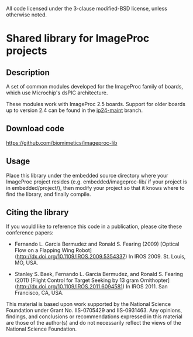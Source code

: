 All code licensed under the 3-clause modified-BSD license, unless
otherwise noted.

Shared library for ImageProc projects
=====================================

Description
-----------
A set of common modules developed for the ImageProc family of boards,
which use Microchip's dsPIC architecture.

These modules work with ImageProc 2.5 boards. Support for older boards up to
version 2.4 can be found in the [ip24-maint](../../tree/ip24-maint) branch.

Download code
-------------
https://github.com/biomimetics/imageproc-lib

Usage
-----
Place this library under the embedded source directory where your
ImageProc project resides (e.g. embedded/imageproc-lib/ if your project
is in embedded/project/), then modify your project so that it knows
where to find the library, and finally compile.

Citing the library
------------------
If you would like to reference this code in a publication, please cite
these conference papers:

- Fernando L. Garcia Bermudez and Ronald S. Fearing (2009)
  [Optical Flow on a Flapping Wing Robot]
  (http://dx.doi.org/10.1109/IROS.2009.5354337)
  In IROS 2009. St. Louis, MO, USA.

- Stanley S. Baek, Fernando L. Garcia Bermudez, and Ronald S. Fearing (2011)
  [Flight Control for Target Seeking by 13 gram Ornithopter]
   (http://dx.doi.org/10.1109/IROS.2011.6094581)
  In IROS 2011. San Francisco, CA, USA.

This material is based upon work supported by the National Science
Foundation under Grant No. IIS-0705429 and IIS-0931463. Any opinions,
findings, and conclusions or recommendations expressed in this material
are those of the author(s) and do not necessarily reflect the views of
the National Science Foundation.
